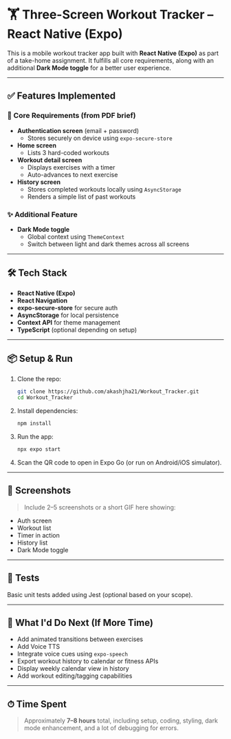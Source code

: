 # 🏋️ Three-Screen Workout Tracker – React Native (Expo)

This is a mobile workout tracker app built with **React Native (Expo)** as part of a take-home assignment. It fulfills all core requirements, along with an additional **Dark Mode toggle** for a better user experience.

---

## ✅ Features Implemented

### 🚀 Core Requirements (from PDF brief)
- **Authentication screen** (email + password)
  - Stores securely on device using `expo-secure-store`
- **Home screen**
  - Lists 3 hard-coded workouts
- **Workout detail screen**
  - Displays exercises with a timer
  - Auto-advances to next exercise
- **History screen**
  - Stores completed workouts locally using `AsyncStorage`
  - Renders a simple list of past workouts

### ✨ Additional Feature
- **Dark Mode toggle**
  - Global context using `ThemeContext`
  - Switch between light and dark themes across all screens

---

## 🛠 Tech Stack

- **React Native (Expo)**
- **React Navigation**
- **expo-secure-store** for secure auth
- **AsyncStorage** for local persistence
- **Context API** for theme management
- **TypeScript** (optional depending on setup)

---

## 📦 Setup & Run

1. Clone the repo:
   ```bash
   git clone https://github.com/akashjha21/Workout_Tracker.git
   cd Workout_Tracker
   ```

2. Install dependencies:
   ```bash
   npm install
   ```

3. Run the app:
   ```bash
   npx expo start
   ```

4. Scan the QR code to open in Expo Go (or run on Android/iOS simulator).

---

## 📸 Screenshots

> Include 2–5 screenshots or a short GIF here showing:
- Auth screen
- Workout list
- Timer in action
- History list
- Dark Mode toggle

---

## 🧪 Tests

Basic unit tests added using Jest (optional based on your scope).

---

## 📝 What I'd Do Next (If More Time)

- Add animated transitions between exercises
- Add Voice TTS
- Integrate voice cues using `expo-speech`
- Export workout history to calendar or fitness APIs
- Display weekly calendar view in history
- Add workout editing/tagging capabilities

---

## ⏱ Time Spent

> Approximately **7–8 hours** total, including setup, coding, styling, dark mode enhancement, and a lot of debugging for errors.
